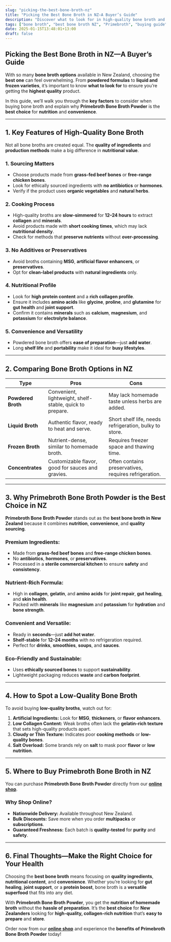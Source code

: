 ```yaml
---
slug: "picking-the-best-bone-broth-nz"
title: "Picking the Best Bone Broth in NZ—A Buyer’s Guide"
description: "Discover what to look for in high-quality bone broth and why Primebroth Bone Broth Powder is New Zealand’s top choice for nutrition and convenience."
tags: ["bone broth", "best bone broth NZ", "Primebroth", "buying guide"]
date: 2025-01-15T13:48:01+13:00
draft: false
---
```


## Picking the Best Bone Broth in NZ—A Buyer’s Guide  
With so many **bone broth options** available in New Zealand, choosing the **best one** can feel overwhelming. From **powdered formulas** to **liquid and frozen varieties**, it’s important to know **what to look for** to ensure you’re getting the **highest quality** product.  

In this guide, we’ll walk you through the **key factors** to consider when buying bone broth and explain why **Primebroth Bone Broth Powder** is the **best choice** for **nutrition** and **convenience**.  

---

## **1. Key Features of High-Quality Bone Broth**  
Not all bone broths are created equal. The **quality of ingredients** and **production methods** make a big difference in **nutritional value**.  

### **1. Sourcing Matters**  
- Choose products made from **grass-fed beef bones** or **free-range chicken bones**.  
- Look for ethically sourced ingredients with **no antibiotics** or **hormones**.  
- Verify if the product uses **organic vegetables** and **natural herbs**.  

### **2. Cooking Process**  
- High-quality broths are **slow-simmered** for **12–24 hours** to extract **collagen** and **minerals**.  
- Avoid products made with **short cooking times**, which may lack **nutritional density**.  
- Check for methods that **preserve nutrients** without **over-processing**.  

### **3. No Additives or Preservatives**  
- Avoid broths containing **MSG**, **artificial flavor enhancers**, or **preservatives**.  
- Opt for **clean-label products** with **natural ingredients** only.  

### **4. Nutritional Profile**  
- Look for **high protein content** and a **rich collagen profile**.  
- Ensure it includes **amino acids** like **glycine**, **proline**, and **glutamine** for **gut health** and **joint support**.  
- Confirm it contains **minerals** such as **calcium**, **magnesium**, and **potassium** for **electrolyte balance**.  

### **5. Convenience and Versatility**  
- Powdered bone broth offers **ease of preparation**—just **add water**.  
- Long **shelf life** and **portability** make it ideal for **busy lifestyles**.  

---

## **2. Comparing Bone Broth Options in NZ**  

| **Type**               | **Pros**                                               | **Cons**                                               |
|------------------------|-------------------------------------------------------|-------------------------------------------------------|
| **Powdered Broth**     | Convenient, lightweight, shelf-stable, quick to prepare. | May lack homemade taste unless herbs are added.      |
| **Liquid Broth**       | Authentic flavor, ready to heat and serve.             | Short shelf life, needs refrigeration, bulky to store.|
| **Frozen Broth**       | Nutrient-dense, similar to homemade broth.             | Requires freezer space and thawing time.             |
| **Concentrates**       | Customizable flavor, good for sauces and gravies.      | Often contains preservatives, requires refrigeration. |

---

## **3. Why Primebroth Bone Broth Powder is the Best Choice in NZ**  
**Primebroth Bone Broth Powder** stands out as the **best bone broth in New Zealand** because it combines **nutrition**, **convenience**, and **quality sourcing**.  

### **Premium Ingredients:**  
- Made from **grass-fed beef bones** and **free-range chicken bones**.  
- No **antibiotics**, **hormones**, or **preservatives**.  
- Processed in a **sterile commercial kitchen** to ensure **safety** and **consistency**.  

### **Nutrient-Rich Formula:**  
- High in **collagen**, **gelatin**, and **amino acids** for **joint repair**, **gut healing**, and **skin health**.  
- Packed with **minerals** like **magnesium** and **potassium** for **hydration** and **bone strength**.  

### **Convenient and Versatile:**  
- Ready in **seconds**—just **add hot water**.  
- **Shelf-stable** for **12–24 months** with no refrigeration required.  
- Perfect for **drinks**, **smoothies**, **soups**, and **sauces**.  

### **Eco-Friendly and Sustainable:**  
- Uses **ethically sourced bones** to support **sustainability**.  
- Lightweight packaging reduces **waste** and **carbon footprint**.  

---

## **4. How to Spot a Low-Quality Bone Broth**  
To avoid buying **low-quality broths**, watch out for:  
1. **Artificial Ingredients:** Look for **MSG**, **thickeners**, or **flavor enhancers**.  
2. **Low Collagen Content:** Weak broths often lack the **gelatin-rich texture** that sets high-quality products apart.  
3. **Cloudy or Thin Texture:** Indicates poor **cooking methods** or **low-quality bones**.  
4. **Salt Overload:** Some brands rely on **salt** to mask poor **flavor** or **low nutrition**.  

---

## **5. Where to Buy Primebroth Bone Broth in NZ**  
You can purchase **Primebroth Bone Broth Powder** directly from our **[online shop](/shop)**.  

### **Why Shop Online?**  
- **Nationwide Delivery:** Available throughout New Zealand.  
- **Bulk Discounts:** Save more when you order **multipacks** or **subscriptions**.  
- **Guaranteed Freshness:** Each batch is **quality-tested** for **purity** and **safety**.  

---

## **6. Final Thoughts—Make the Right Choice for Your Health**  
Choosing the **best bone broth** means focusing on **quality ingredients**, **nutritional content**, and **convenience**. Whether you’re looking for **gut healing**, **joint support**, or a **protein boost**, bone broth is a **versatile superfood** that fits into any diet.  

With **Primebroth Bone Broth Powder**, you get the **nutrition of homemade broth** without the **hassle of preparation**. It’s the **best choice** for **New Zealanders** looking for **high-quality, collagen-rich nutrition** that’s **easy to prepare** and **store**.  

Order now from our **[online shop](/shop)** and experience the **benefits of Primebroth Bone Broth Powder** today!  
